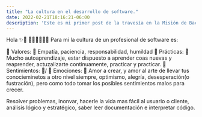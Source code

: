 ```yaml
---
title: "La cultura en el desarrollo de software."
date: 2022-02-21T18:16:21-06:00
description: 'Este es mi primer post de la travesía en la Misión de Backend con Node JS de Launch X, donde comparto lo que valoro en un desarrollador de software, sobre la cultura en el desarrollo de software.'
---
```


Hola ✨🍃
👩‍💻👩‍💻👩‍💻
Para mi la cultura de un profesional de software es:

🌟 Valores: 🌟  Empatía, paciencia, responsabilidad, humildad
🌟 Prácticas: 🌟 Mucho autoaprendizaje, estar dispuesto a aprender coas nuevas y reaprender, actuzalizarte continuamente, practicar y practicar.
🌟 Sentimientos: 🌟/ 🌟 Emociones: 🌟 Amor a crear, y amor al arte de llevar tus conocieminetos a otro nivel siempre, optimismo, alegría, desesperación(o fustración), pero como todo tomar los posibles sentimientos malos para crecer.

Resolver problemas, inonvar, hacerle la vida mas fácil al usuario o cliente, análisis lógico y estratégico, saber leer documentación e interpretar código.
